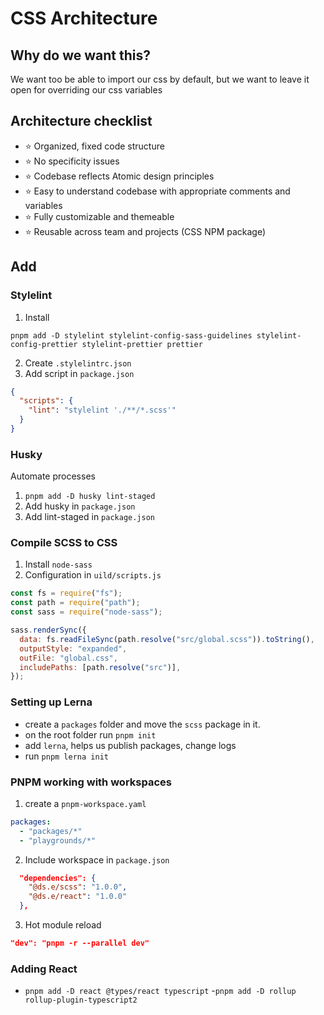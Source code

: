 # CSS Architecture

## Why do we want this?

We want too be able to import our css by default, but we want to leave it open for overriding our css variables

## Architecture checklist

- ⭐️ Organized, fixed code structure
- ⭐️ No specificity issues
- ⭐️ Codebase reflects Atomic design principles
- ⭐️ Easy to understand codebase with appropriate comments and variables
- ⭐️ Fully customizable and themeable
- ⭐️ Reusable across team and projects (CSS NPM package)

## Add

### Stylelint

1. Install

```shell
pnpm add -D stylelint stylelint-config-sass-guidelines stylelint-config-prettier stylelint-prettier prettier
```

2. Create `.stylelintrc.json`
3. Add script in `package.json`

```json
{
  "scripts": {
    "lint": "stylelint './**/*.scss'"
  }
}
```

### Husky

Automate processes

1. `pnpm add -D husky lint-staged`
2. Add husky in `package.json`
3. Add lint-staged in `package.json`

### Compile SCSS to CSS

1. Install `node-sass`
2. Configuration in `uild/scripts.js`

```javascript
const fs = require("fs");
const path = require("path");
const sass = require("node-sass");

sass.renderSync({
  data: fs.readFileSync(path.resolve("src/global.scss")).toString(),
  outputStyle: "expanded",
  outFile: "global.css",
  includePaths: [path.resolve("src")],
});
```

### Setting up Lerna

- create a `packages` folder and move the `scss` package in it.
- on the root folder run `pnpm init`
- add `lerna`, helps us publish packages, change logs
- run `pnpm lerna init`

### PNPM working with workspaces

1. create a `pnpm-workspace.yaml`

```yaml
packages:
  - "packages/*"
  - "playgrounds/*"
```

2. Include workspace in `package.json`

```json
  "dependencies": {
    "@ds.e/scss": "1.0.0",
    "@ds.e/react": "1.0.0"
  },
```

3. Hot module reload

```json
"dev": "pnpm -r --parallel dev"
```

### Adding React

- `pnpm add -D react @types/react typescript` -`pnpm add -D rollup rollup-plugin-typescript2`
